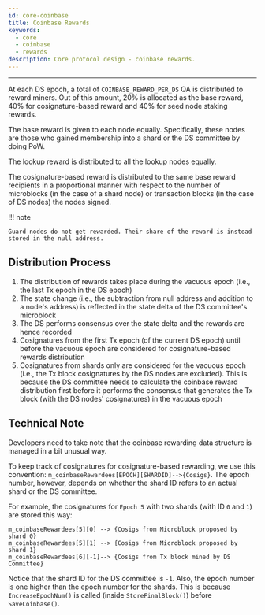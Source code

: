 ```yaml
---
id: core-coinbase
title: Coinbase Rewards
keywords:
  - core
  - coinbase
  - rewards
description: Core protocol design - coinbase rewards.
---
```


---

At each DS epoch, a total of `COINBASE_REWARD_PER_DS` QA is distributed to reward miners. Out of this amount, 20% is allocated as the base reward, 40% for cosignature-based reward and 40% for seed node staking rewards.

The base reward is given to each node equally. Specifically, these nodes are those who gained membership into a shard or the DS committee by doing PoW.

The lookup reward is distributed to all the lookup nodes equally.

The cosignature-based reward is distributed to the same base reward recipients in a proportional manner with respect to the number of microblocks (in the case of a shard node) or transaction blocks (in the case of DS nodes) the nodes signed.

!!! note

    Guard nodes do not get rewarded. Their share of the reward is instead stored in the null address.

## Distribution Process

1. The distribution of rewards takes place during the vacuous epoch (i.e., the last Tx epoch in the DS epoch)
1. The state change (i.e., the subtraction from null address and addition to a node's address) is reflected in the state delta of the DS committee's microblock
1. The DS performs consensus over the state delta and the rewards are hence recorded
1. Cosignatures from the first Tx epoch (of the current DS epoch) until before the vacuous epoch are considered for cosignature-based rewards distribution
1. Cosignatures from shards only are considered for the vacuous epoch (i.e., the Tx block cosignatures by the DS nodes are excluded). This is because the DS committee needs to calculate the coinbase reward distribution first before it performs the consensus that generates the Tx block (with the DS nodes' cosignatures) in the vacuous epoch

## Technical Note

Developers need to take note that the coinbase rewarding data structure is managed in a bit unusual way.

To keep track of cosignatures for cosignature-based rewarding, we use this convention: `m_coinbaseRewardees[EPOCH][SHARDID]-->{Cosigs}`. The epoch number, however, depends on whether the shard ID refers to an actual shard or the DS committee.

For example, the cosignatures for `Epoch 5` with two shards (with ID `0` and `1`) are stored this way:

```
m_coinbaseRewardees[5][0] --> {Cosigs from Microblock proposed by shard 0}
m_coinbaseRewardees[5][1] --> {Cosigs from Microblock proposed by shard 1}
m_coinbaseRewardees[6][-1]--> {Cosigs from Tx block mined by DS Committee}
```

Notice that the shard ID for the DS committee is `-1`. Also, the epoch number is one higher than the epoch number for the shards. This is because `IncreaseEpochNum()` is called (inside `StoreFinalBlock()`) before `SaveCoinbase()`.
